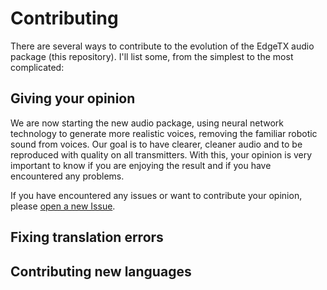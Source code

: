 # Contributing

There are several ways to contribute to the evolution of the EdgeTX audio package (this repository). I'll list some, from the simplest to the most complicated:

## Giving your opinion

We are now starting the new audio package, using neural network technology to generate more realistic voices, removing the familiar robotic sound from voices. Our goal is to have clearer, cleaner audio and to be reproduced with quality on all transmitters. With this, your opinion is very important to know if you are enjoying the result and if you have encountered any problems.

If you have encountered any issues or want to contribute your opinion, please [open a new Issue](https://github.com/EdgeTX/edgetx-sdcard-sounds/issues).

## Fixing translation errors
## Contributing new languages